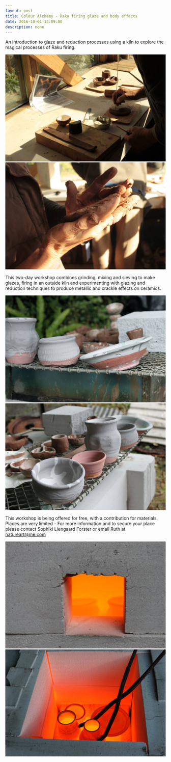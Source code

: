 ```yaml
---
layout: post
title: Colour Alchemy - Raku firing glaze and body effects
date: 2016-10-01 15:09:00
description: none
---
```

An introduction to glaze and reduction processes using a kiln to explore the magical processes of Raku firing.

<div class="img_row">
	<img class="col two" src="/img/ca2-1.jpg">
	<img class="col one" src="/img/ca2-2.jpg">
</div>

This two-day workshop combines grinding, mixing and sieving to make glazes, firing in an outside kiln and experimenting with glazing and reduction techniques to produce metallic and crackle effects on ceramics.

<div class="img_row">
	<img class="col one" src="/img/ca2-9.jpg">
	<img class="col two" src="/img/ca2-4.jpg">
</div>

This workshop is being offered for free, with a contribution for materials. Places are very limited - For more information and to secure your place please contact Sophiki Liengaard Forster or email Ruth at natureart@me.com

<div class="img_row">
	<img class="col two" src="/img/ca2-5.jpg">
	<img class="col one" src="/img/ca2-6.jpg">
</div>
